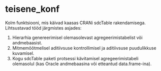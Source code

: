 # teisene_konf
Kolm funktsiooni, mis käivad kaasas CRANi sdcTable rakendamisega. Lihtsustavad tööd järgmistes asjades:
1) Hierarhia  genereerimisel olemasolevast agregeerimistabelist või andmebaasist.
2) Mitmemõõtmelisel aditiivsuse kontrollimisel ja aditiivsuse puudulikkuse kuvamisel.
3) Kogu sdcTable paketi protsessi kävitamisel agregeerimistabeli olemasolul (kas Oracle andmebaasina või etteantud data.frame-ina).  
